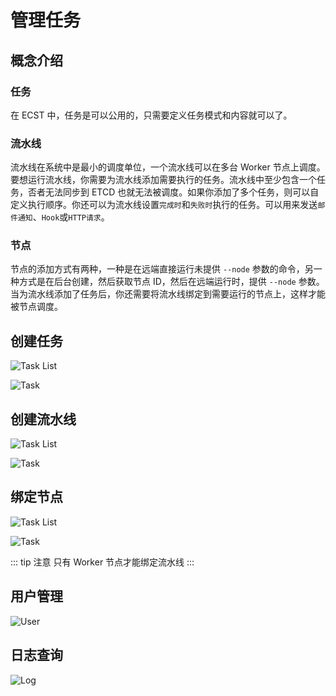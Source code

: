# 管理任务

## 概念介绍

### 任务

在 ECST 中，任务是可以公用的，只需要定义任务模式和内容就可以了。

### 流水线

流水线在系统中是最小的调度单位，一个流水线可以在多台 Worker 节点上调度。要想运行流水线，你需要为流水线添加需要执行的任务。流水线中至少包含一个任务，否者无法同步到 ETCD 也就无法被调度。如果你添加了多个任务，则可以自定义执行顺序。你还可以为流水线设置`完成时`和`失败时`执行的任务。可以用来发送`邮件通知`、`Hook`或`HTTP请求`。

### 节点

节点的添加方式有两种，一种是在远端直接运行未提供 `--node` 参数的命令，另一种方式是在后台创建，然后获取节点 ID，然后在远端运行时，提供 `--node` 参数。当为流水线添加了任务后，你还需要将流水线绑定到需要运行的节点上，这样才能被节点调度。

## 创建任务

![Task List](/ects/task/create_task.png)

![Task](/ects/task/list.png)

## 创建流水线

![Task List](/ects/pipeline/create_pipeline.png)

![Task](/ects/pipeline/list.png)

## 绑定节点

![Task List](/ects/pipeline/bind_node.png)

![Task](/ects/pipeline/node.png)

::: tip 注意
只有 Worker 节点才能绑定流水线
:::

## 用户管理

![User](/ects/user.png)

## 日志查询

![Log](/ects/log.png)

